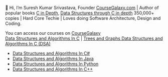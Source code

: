 👋 Hi, I’m Suresh Kumar Srivastava, Founder [CourseGalaxy.com]( http://coursegalaxy.com/) | Author of popular books [C in Depth]( https://www.amazon.in/C-Depth-Deepali-Srivastava/dp/8183330487/), [Data Structures through C in depth]( https://www.amazon.in/Data-Structures-Through-C-Depth/dp/8176567418/) 350,000+ copies | Hard Core Techie | Loves doing Software Architecture, Design and Coding.

You can access our courses on [CourseGalaxy]( http://coursegalaxy.com/)\
[Data Structures and Algorithms In C](http://coursegalaxy.com/course/data-structures-algorithms-c.html) | [Trees and Graphs Data Structures and Algorithms In C (DSA)](http://coursegalaxy.com/course/trees-graphs-data-structures-algorithms-c.html)
* [Data Structures and Algorithms In C#](http://coursegalaxy.com/course/data-structures-algorithms-csharp.html)
* [Data Structures and Algorithms In Java](http://coursegalaxy.com/course/data-structures-algorithms-java.html)
* [Data Structures and Algorithms In Python](http://coursegalaxy.com/course/data-structures-algorithms-python.html)
* [Data Structures and Algorithms In C++](http://coursegalaxy.com/course/data-structures-algorithms-c-plus-plus.html)

<!---
[![data-structures-algorithms-java](https://user-images.githubusercontent.com/96913690/200234744-14a5ed97-085f-44f3-9298-979c2053c580.jpg)](http://coursegalaxy.com/)
[![data-structures-algorithms-python](https://user-images.githubusercontent.com/96913690/200234827-86aec10a-bfab-4371-91fc-e2be855ff1ff.jpg)](http://coursegalaxy.com/)
[![data-structures-algorithms-c](https://user-images.githubusercontent.com/96913690/200234592-25d33957-0e9e-4cc0-b324-2a73325aca85.jpg)](http://coursegalaxy.com/)
[![data-structures-algorithms-csharp](https://user-images.githubusercontent.com/96913690/200234905-67b85dfd-20c4-4f4b-afd2-e10d3568fff8.jpg)](http://coursegalaxy.com/)


I am an Founder of CourseGalaxy.com and have written two books – [C in Depth](https://www.amazon.in/C-Depth-Deepali-Srivastava/dp/8183330487/),  [Data Structures through C in depth](https://www.amazon.in/Data-Structures-Through-C-Depth/dp/8176567418/)

You can access our courses on [CourseGalaxy](http://coursegalaxy.com/) -\
[Data Structures and Algorithms In C](http://coursegalaxy.com/course/data-structures-algorithms-c.html)\
[Data Structures and Algorithms In C++](http://coursegalaxy.com/course/data-structures-algorithms-c-plus-plus.html)\
[Data Structures and Algorithms In C#](http://coursegalaxy.com/course/data-structures-algorithms-csharp.html)\
[Data Structures and Algorithms In Java](http://coursegalaxy.com/course/data-structures-algorithms-java.html)\
[Data Structures and Algorithms In Python](http://coursegalaxy.com/course/data-structures-algorithms-python.html)


- 👋 Hi, I’m @suresh-srivastava
- 👀 I’m interested in ...
- 🌱 I’m currently learning ...
- 💞️ I’m looking to collaborate on ...
- 📫 How to reach me ...


suresh-srivastava/suresh-srivastava is a ✨ special ✨ repository because its `README.md` (this file) appears on your GitHub profile.
You can click the Preview link to take a look at your changes.
--->
